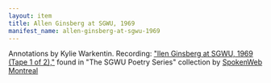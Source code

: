 ```yaml
---
layout: item
title: Allen Ginsberg at SGWU, 1969
manifest_name: allen-ginsberg-at-sgwu-1969
---
```

Annotations by Kylie Warkentin.
Recording: ["llen Ginsberg at SGWU, 1969
(Tape 1 of 2),"](https://montreal.spokenweb.ca/sgw-poetry-readings/allen-ginsberg-at-sgwu-1969/#1) found in "The SGWU Poetry Series" collection by [SpokenWeb Montreal](https://montreal.spokenweb.ca/sgw-poetry-readings/)
